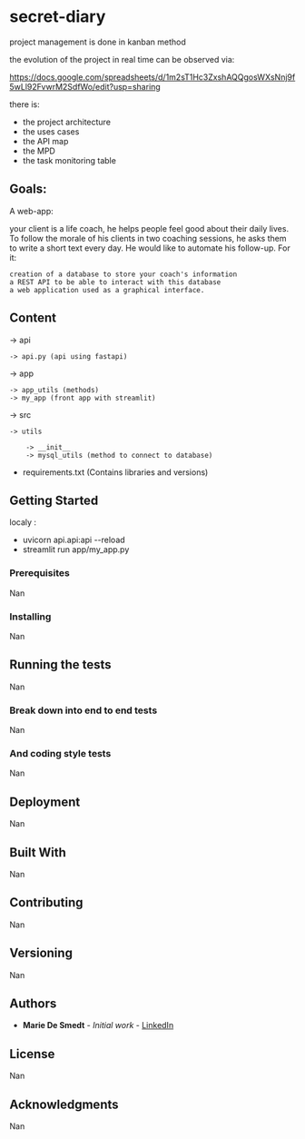 # secret-diary

project management is done in kanban method

the evolution of the project in real time can be observed via:


https://docs.google.com/spreadsheets/d/1m2sT1Hc3ZxshAQQgosWXsNnj9f5wLl92FvwrM2SdfWo/edit?usp=sharing


there is: 

- the project architecture
- the uses cases
- the API map
- the MPD
- the task monitoring table




## Goals:


A web-app:

your client is a life coach, he helps people feel good about their daily lives.
To follow the morale of his clients in two coaching sessions, he asks them to write a short text every day.
He would like to automate his follow-up.
For it:

    creation of a database to store your coach's information
    a REST API to be able to interact with this database
    a web application used as a graphical interface.




## Content

  
-> api

    -> api.py (api using fastapi)
       
      
 -> app

    -> app_utils (methods)
    -> my_app (front app with streamlit)
    
 -> src
    
    -> utils        
        
        -> __init__
        -> mysql_utils (method to connect to database)
   


- requirements.txt (Contains libraries and versions)

## Getting Started

localy :

- uvicorn api.api:api --reload
- streamlit run app/my_app.py



### Prerequisites

Nan

### Installing

Nan


## Running the tests

Nan

### Break down into end to end tests

Nan

### And coding style tests

Nan

## Deployment

Nan

## Built With

Nan 

## Contributing

Nan

## Versioning

Nan

## Authors

* **Marie De Smedt** - *Initial work* - [LinkedIn](www.linkedin.com/in/marie-desmedt)



## License

Nan

## Acknowledgments

Nan


